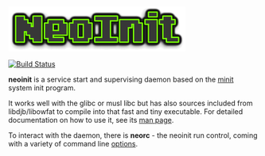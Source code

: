 ![neoinit](neoinit.png)

[![Build Status](https://travis-ci.org/typedivision/neoinit.svg?branch=master)](https://travis-ci.org/typedivision/neoinit)

__neoinit__ is a service start and supervising daemon based on the
[minit](http://www.fefe.de/minit/) system init program.

It works well with the glibc or musl libc but has also sources included from libdjb/libowfat to
compile into that fast and tiny executable.
For detailed documentation on how to use it, see its [man page](man/neoinit.txt).

To interact with the daemon, there is __neorc__ - the neoinit run control, coming with a variety of
command line [options](man/neorc.txt).
